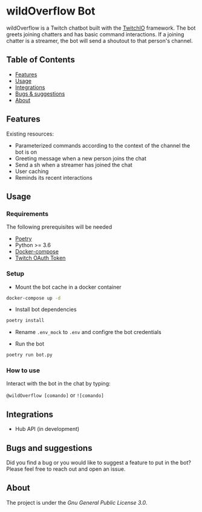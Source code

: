 # wildOverflow Bot

wildOverflow is a Twitch chatbot built with the [TwitchIO](twitchio.readthedocs.io/) framework.
The bot greets joining chatters and has basic command interactions. If a joining chatter is a streamer, the bot will send a shoutout to that person's channel.

## Table of Contents

- [Features](#features)
- [Usage](#usage)
- [Integrations](#integrations)
- [Bugs & suggestions](#bugs-and-suggestions)
- [About](#about)

## Features

Existing resources:

- Parameterized commands according to the context of the channel the bot is on
- Greeting message when a new person joins the chat
- Send a sh when a streamer has joined the chat
- User caching
- Reminds its recent interactions

## Usage

### Requirements

The following prerequisites will be needed

- [Poetry](https://python-poetry.org/)
- Python >= 3.6
- [Docker-compose](https://docs.docker.com/compose/)
- [Twitch OAuth Token](https://twitchapps.com/tmi/)

### Setup

- Mount the bot cache in a docker container 

```sh
docker-compose up -d
```

- Install bot dependencies

```sh
poetry install
```

- Rename `.env_mock` to `.env` and configre the bot credentials

- Run the bot

```sh
poetry run bot.py
```

### How to use

Interact with the bot in the chat by typing: 

`@wildOverflow [comando]` or `![comando]`

## Integrations

- Hub API (in development)

## Bugs and suggestions

Did you find a bug or you would like to suggest a feature to put in the bot?
Please feel free to reach out and open an issue. 

## About

The project is under the *Gnu General Public License 3.0*.
